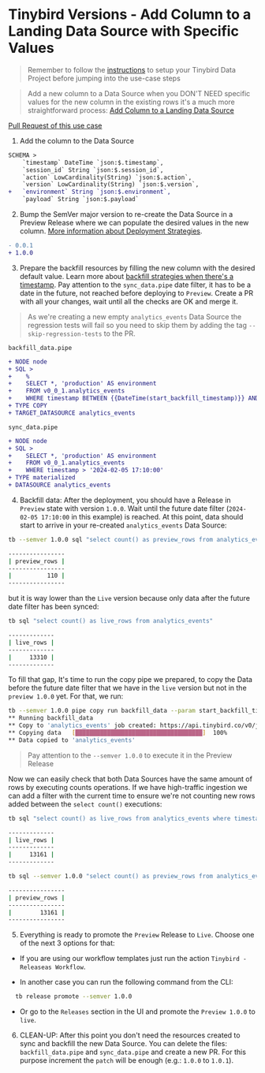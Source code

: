 # Tinybird Versions - Add Column to a Landing Data Source with Specific Values

> Remember to follow the [instructions](../README.md) to setup your Tinybird Data Project before jumping into the use-case steps

> Add a new column to a Data Source when you DON'T NEED specific values for the new column in the existing rows it's a much more straightforward process: [Add Column to a Landing Data Source](../add_nullable_column_to_landing_data_source)

[Pull Request of this use case](https://github.com/tinybirdco/use-case-examples/pull/242/files)

1. Add the column to the Data Source

```diff
SCHEMA >
    `timestamp` DateTime `json:$.timestamp`,
    `session_id` String `json:$.session_id`,
    `action` LowCardinality(String) `json:$.action`,
    `version` LowCardinality(String) `json:$.version`,
+   `environment` String `json:$.environment`,
    `payload` String `json:$.payload`
```

2. Bump the SemVer major version to re-create the Data Source in a Preview Release where we can populate the desired values in the new column. [More information about Deployment Strategies]().
   
```diff
- 0.0.1
+ 1.0.0
```

3. Prepare the backfill resources by filling the new column with the desired default value. Learn more about [backfill strategies when there's a timestamp](https://versions.tinybird.co/docs/version-control/backfill-strategies.html#scenario-3-streaming-ingestion-with-incremental-timestamp-column). Pay attention to the `sync_data.pipe` date filter, it has to be a date in the future, not reached before deploying to `Preview`. Create a PR with all your changes, wait until all the checks are OK and merge it.

> As we're creating a new empty `analytics_events` Data Source the regression tests will fail so you need to skip them by adding the tag `--skip-regression-tests` to the PR.

`backfill_data.pipe`

```diff
+ NODE node
+ SQL >
+    %
+    SELECT *, 'production' AS environment
+    FROM v0_0_1.analytics_events
+    WHERE timestamp BETWEEN {{DateTime(start_backfill_timestamp)}} AND {{DateTime(end_backfill_timestamp)}} 
+ TYPE COPY
+ TARGET_DATASOURCE analytics_events
```

`sync_data.pipe`

```diff
+ NODE node
+ SQL >
+    SELECT *, 'production' AS environment
+    FROM v0_0_1.analytics_events
+    WHERE timestamp > '2024-02-05 17:10:00'
+ TYPE materialized
+ DATASOURCE analytics_events
```

4. Backfill data: After the deployment, you should have a Release in `Preview` state with version `1.0.0`. Wait until the future date filter (`2024-02-05 17:10:00` in this example) is reached. At this point, data should start to arrive in your re-created `analytics_events` Data Source:

```sh
tb --semver 1.0.0 sql "select count() as preview_rows from analytics_events"

----------------
| preview_rows |
----------------
|          110 |
----------------
```

but it is way lower than the `Live` version because only data after the future date filter has been synced:

```sh
tb sql "select count() as live_rows from analytics_events"

-------------
| live_rows |
-------------
|     13310 |
-------------
```

To fill that gap, It's time to run the copy pipe we prepared, to copy the Data before the future date filter that we have in the `live` version but not in the `preview 1.0.0` yet. For that, we run:

```sh
tb --semver 1.0.0 pipe copy run backfill_data --param start_backfill_timestamp='1970-01-01 00:00:00' --param end_backfill_timestamp='2024-01-05 17:10:00' --yes --wait
** Running backfill_data
** Copy to 'analytics_events' job created: https://api.tinybird.co/v0/jobs/1e195914-f3c1-4975-8350-9ddb844d0848
** Copying data   [████████████████████████████████████]  100%
** Data copied to 'analytics_events'
```

> Pay attention to the `--semver 1.0.0` to execute it in the Preview Release

Now we can easily check that both Data Sources have the same amount of rows by executing counts operations. If we have high-traffic ingestion we can add a filter with the current time to ensure we're not counting new rows added between the `select count()` executions:

```sh
tb sql "select count() as live_rows from analytics_events where timestamp < '2024-02-06 09:36:00'"

-------------
| live_rows |
-------------
|     13161 |
-------------
``````

```sh
tb sql --semver 1.0.0 "select count() as preview_rows from analytics_events where timestamp < '2024-02-06 09:36:00'"

----------------
| preview_rows |
----------------
|        13161 |
----------------
```

5. Everything is ready to promote the `Preview` Release to `Live`. Choose one of the next 3 options for that:

- If you are using our workflow templates just run the action `Tinybird - Releaseas Workflow`.

- In another case you can run the following command from the CLI:
  
```sh
  tb release promote --semver 1.0.0
```

- Or go to the `Releases` section in the UI and promote the `Preview 1.0.0` to `live`.

6. CLEAN-UP: After this point you don't need the resources created to sync and backfill the new Data Source. You can delete the files: `backfill_data.pipe` and `sync_data.pipe` and create a new PR. For this purpose increment the `patch` will be enough (e.g.: `1.0.0` to `1.0.1`).
